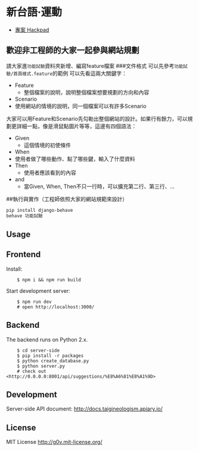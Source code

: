 
新台語·運動
===========

* [專案 Hackpad](https://g0v.hackpad.com/moed7ct-taigi-neologism)

歡迎非工程師的大家一起參與網站規劃
-----------
請大家進`功能試驗`資料夾新增、編寫feature檔案
###文件格式
可以先參考`功能試驗/首頁樣式.feature`的範例
可以先看這兩大關鍵字：

- Feature
  -  整個檔案的說明，說明整個檔案想要規劃的方向和內容
-	Scenario
  - 使用網站的情境的說明，同一個檔案可以有許多Scenario
  
  大家可以用Feature和Scenario先勾勒出整個網站的設計。如果行有餘力，可以規劃更詳細一點，像是滑鼠點圖片等等，這邊有四個語法：
  
- Given
  - 這個情境的初使條件
-	When
  - 使用者做了哪些動作、點了哪些鍵，輸入了什麼資料
- Then
  - 使用者應該看到的內容
- and
  - 當Given, When, Then不只一行時，可以擴充第二行、第三行、…

	

##執行與實作（工程師依照大家的網站規範來設計）
```bash
pip install django-behave
behave 功能試驗
```

Usage
-----

## Frontend

Install:

        $ npm i && npm run build


Start development server:

        $ npm run dev
        # open http://localhost:3000/

## Backend

The backend runs on Python 2.x.

        $ cd server-side
        $ pip install -r packages
        $ python create_database.py
        $ python server.py
        # check out <http://0.0.0.0:8001/api/suggestions/%E8%A6%81%E8%A1%9D>

Development
-----------

Server-side API document: <http://docs.taigineologism.apiary.io/>


License
-----------

MIT License <http://g0v.mit-license.org/>
